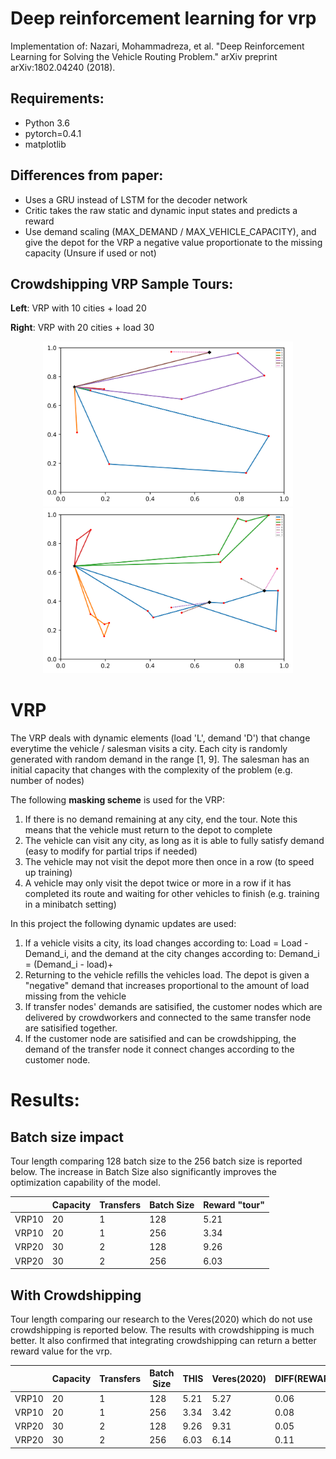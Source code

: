 # Deep reinforcement learning for vrp

Implementation of: Nazari, Mohammadreza, et al. "Deep Reinforcement Learning for Solving the Vehicle Routing Problem." arXiv preprint arXiv:1802.04240 (2018).

## Requirements:

* Python 3.6
* pytorch=0.4.1
* matplotlib

## Differences from paper:

* Uses a GRU instead of LSTM for the decoder network
* Critic takes the raw static and dynamic input states and predicts a reward
* Use demand scaling (MAX_DEMAND / MAX_VEHICLE_CAPACITY), and give the depot for the VRP a negative value proportionate to the missing capacity (Unsure if used or not)

## Crowdshipping VRP Sample Tours:

__Left__: VRP with 10 cities + load 20 

__Right__: VRP with 20 cities + load 30

<p align="center">
  <img src="./DRL_VRP/vrp_samples/batch0_5.5495.png" width="400"/>
  <img src="./DRL_VRP/vrp_samples/batch0_7.1459.png" width="400"/>
</p>


# VRP

The VRP deals with dynamic elements (load 'L', demand 'D') that change everytime the vehicle / salesman visits a city. Each city is randomly generated with random demand in the range [1, 9]. The salesman has an initial capacity that changes with the complexity of the problem (e.g. number of nodes)

The following __masking scheme__ is used for the VRP:
1. If there is no demand remaining at any city, end the tour. Note this means that the vehicle must return to the depot to complete
2. The vehicle can visit any city, as long as it is able to fully satisfy demand (easy to modify for partial trips if needed)
3. The vehicle may not visit the depot more then once in a row (to speed up training)
4. A vehicle may only visit the depot twice or more in a row if it has completed its route and waiting for other vehicles to finish (e.g. training in a minibatch setting) 

In this project the following dynamic updates are used:
1. If a vehicle visits a city, its load changes according to: Load = Load - Demand_i, and the demand at the city changes according to: Demand_i = (Demand_i - load)+
2. Returning to the vehicle refills the vehicles load. The depot is given a "negative" demand that increases proportional to the amount of load missing from the vehicle
3. If transfer nodes' demands are satisified, the customer nodes which are delivered by crowdworkers and connected to the same transfer node are satisified together.
4. If the customer node are satisified and can be crowdshipping, the demand of the transfer node it connect changes according to the customer node.
# Results:

## Batch size impact

Tour length comparing 128 batch size to the 256 batch size is reported below. The increase in Batch Size also significantly  improves the optimization capability of the model.


|               | Capacity      | Transfers  | Batch Size   | Reward "tour" |
|---------------|---------------|------------|--------------|---------------|
| VRP10         | 20            | 1          | 128          | 5.21          |
| VRP10         | 20            | 1          | 256          | 3.34          |
| VRP20         | 30            | 2          | 128          | 9.26          |
| VRP20         | 30            | 2          | 256          | 6.03          |

## With Crowdshipping

Tour length comparing our research to the Veres(2020) which do not use crowdshipping is reported below. The results with crowdshipping is much better. It also confirmed that  integrating crowdshipping can return a better reward value for the vrp.

|               | Capacity      | Transfers  | Batch Size   | THIS          |Veres(2020)    |DIFF(REWARD)   |
|---------------|---------------|------------|--------------|---------------|---------------|---------------|
| VRP10         | 20            | 1          | 128          | 5.21          | 5.27          | 0.06          |
| VRP10         | 20            | 1          | 256          | 3.34          | 3.42          | 0.08          |
| VRP20         | 30            | 2          | 128          | 9.26          | 9.31          | 0.05          |
| VRP20         | 30            | 2          | 256          | 6.03          | 6.14          | 0.11          |





